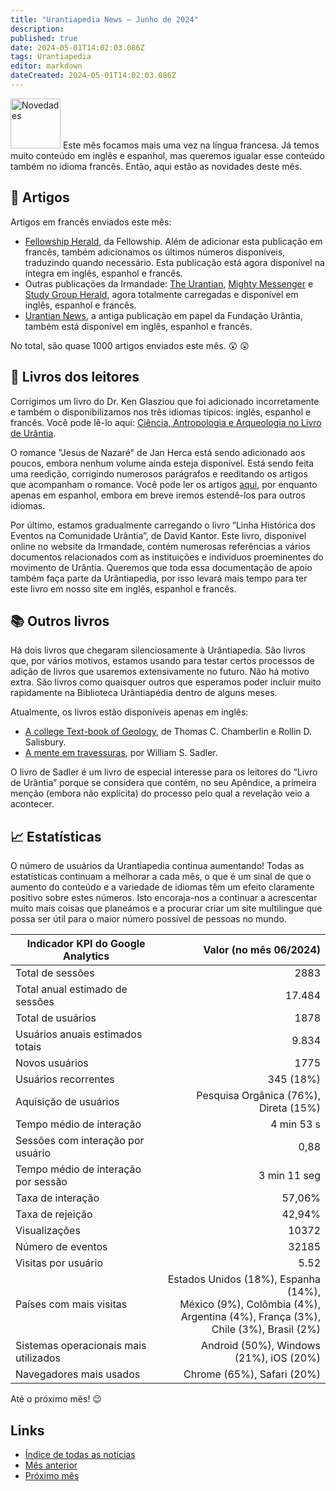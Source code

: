 ```yaml
---
title: "Urantiapedia News — Junho de 2024"
description: 
published: true
date: 2024-05-01T14:02:03.086Z
tags: Urantiapedia
editor: markdown
dateCreated: 2024-05-01T14:02:03.086Z
---
```


<img src="/_assets/svg/icon-news.svg" alt="Novedades" style="width: 80px;"> Este mês focamos mais uma vez na língua francesa. Já temos muito conteúdo em inglês e espanhol, mas queremos igualar esse conteúdo também no idioma francês. Então, aqui estão as novidades deste mês.

## :page_with_curl: Artigos

Artigos em francês enviados este mês:

- [Fellowship Herald](/fr/index/articles_herald), da Fellowship. Além de adicionar esta publicação em francês, também adicionamos os últimos números disponíveis, traduzindo quando necessário. Esta publicação está agora disponível na íntegra em inglês, espanhol e francês. 
- Outras publicações da Irmandade: [The Urantian](/fr/index/articles_the_urantian), [Mighty Messenger](/fr/index/articles_mighty_messenger) e [Study Group Herald](/fr/index/articles_study_group_herald), agora totalmente carregadas e disponível em inglês, espanhol e francês. 
- [Urantian News](/fr/index/articles_uf_urantian), a antiga publicação em papel da Fundação Urântia, também está disponível em inglês, espanhol e francês. 

No total, são quase 1000 artigos enviados este mês. :astonished: :astonished:

## :notebook_with_decorative_cover: Livros dos leitores

Corrigimos um livro do Dr. Ken Glasziou que foi adicionado incorretamente e também o disponibilizamos nos três idiomas típicos: inglês, espanhol e francês. Você pode lê-lo aqui: [Ciência, Antropologia e Arqueologia no Livro de Urântia](/en/book/Ken_Glasziou/Science_Anthropology_and_Archaeology_in_The_Urantia_Book).

O romance "Jesus de Nazaré" de Jan Herca está sendo adicionado aos poucos, embora nenhum volume ainda esteja disponível. Está sendo feita uma reedição, corrigindo numerosos parágrafos e reeditando os artigos que acompanham o romance. Você pode ler os artigos [aqui](/es/index/articles_jan_herca), por enquanto apenas em espanhol, embora em breve iremos estendê-los para outros idiomas.

Por último, estamos gradualmente carregando o livro “Linha Histórica dos Eventos na Comunidade Urântia”, de David Kantor. Este livro, disponível online no website da Irmandade, contém numerosas referências a vários documentos relacionados com as instituições e indivíduos proeminentes do movimento de Urântia. Queremos que toda essa documentação de apoio também faça parte da Urântiapedia, por isso levará mais tempo para ter este livro em nosso site em inglês, espanhol e francês. 

## :books: Outros livros 

Há dois livros que chegaram silenciosamente à Urântiapedia. São livros que, por vários motivos, estamos usando para testar certos processos de adição de livros que usaremos extensivamente no futuro. Não há motivo extra. São livros como quaisquer outros que esperamos poder incluir muito rapidamente na Biblioteca Urântiapédia dentro de alguns meses. 

Atualmente, os livros estão disponíveis apenas em inglês: 

- [A college Text-book of Geology](/en/book/Thomas_C_Chamberlin_and_Rollin_D_Salisbury/A_College_Textbook_of_Geology), de Thomas C. Chamberlin e Rollin D. Salisbury. 
- [A mente em travessuras](/en/book/William_S_Sadler/The_Mind_at_Mischief), por William S. Sadler. 

O livro de Sadler é um livro de especial interesse para os leitores do “Livro de Urântia” porque se considera que contém, no seu Apêndice, a primeira menção (embora não explícita) do processo pelo qual a revelação veio a acontecer. 

## :chart_with_upwards_trend: Estatísticas 

O número de usuários da Urantiapedia continua aumentando! Todas as estatísticas continuam a melhorar a cada mês, o que é um sinal de que o aumento do conteúdo e a variedade de idiomas têm um efeito claramente positivo sobre estes números. Isto encoraja-nos a continuar a acrescentar muito mais coisas que planeámos e a procurar criar um site multilingue que possa ser útil para o maior número possível de pessoas no mundo. 

Indicador KPI do Google Analytics | Valor (no mês 06/2024) 
--- | ---:
Total de sessões | 2883 
Total anual estimado de sessões | 17.484 
Total de usuários | 1878 
Usuários anuais estimados totais | 9.834 
Novos usuários | 1775 
Usuários recorrentes | 345 (18%) 
Aquisição de usuários | Pesquisa Orgânica (76%), Direta (15%) 
Tempo médio de interação | 4 min 53 s 
Sessões com interação por usuário | 0,88 
Tempo médio de interação por sessão | 3 min 11 seg 
Taxa de interação | 57,06%
Taxa de rejeição | 42,94% 
Visualizações | 10372 
Número de eventos | 32185 
Visitas por usuário | 5.52
Países com mais visitas | Estados Unidos (18%), Espanha (14%), <br>México (9%), Colômbia (4%), <br>Argentina (4%), França (3%), <br>Chile (3%), Brasil (2%) 
Sistemas operacionais mais utilizados | Android (50%), Windows (21%), iOS (20%) 
Navegadores mais usados ​​| Chrome (65%), Safari (20%) 

Até o próximo mês! :wink: 

## Links

- [Índice de todas as notícias](/es/news) 
- [Mês anterior](/es/news/2024/05)
- [Próximo mês](/es/news/2024/07)